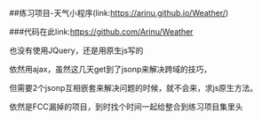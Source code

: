 ##练习项目-天气小程序(link:https://arinu.github.io/Weather/)

###代码在此link:https://github.com/Arinu/Weather


也没有使用JQuery，还是用原生js写的


依然用ajax，虽然这几天get到了jsonp来解决跨域的技巧，


但需要2个jsonp互相嵌套来解决问题的时候，就不会来，求js原生方法。


依然是FCC漏掉的项目，到时找个时间一起给整合到练习项目集里头


